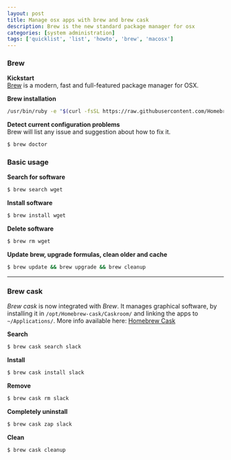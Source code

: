 ```yaml
---
layout: post
title: Manage osx apps with brew and brew cask
description: Brew is the new standard package manager for osx
categories: [system administration]
tags: ['quicklist', 'list', 'howto', 'brew', 'macosx']
---
```


### Brew

**Kickstart**  
[Brew](http://brew.sh/) is a modern, fast and full-featured package manager for OSX.

**Brew installation**

```bash
/usr/bin/ruby -e "$(curl -fsSL https://raw.githubusercontent.com/Homebrew/install/master/install)"
```

**Detect current configuration problems**  
Brew will list any issue and suggestion about how to fix it.

```bash
$ brew doctor
```

### Basic usage

**Search for software**

```bash
$ brew search wget
```


**Install software**

```bash
$ brew install wget
```


**Delete software**

```bash
$ brew rm wget
```


**Update brew, upgrade formulas, clean older and cache**

```bash
$ brew update && brew upgrade && brew cleanup
```

---------------


### Brew cask

_Brew cask_ is now integrated with _Brew_. It manages graphical software, by installing it in `/opt/Homebrew-cask/Caskroom/` and linking the apps to `~/Applications/`.
More info available here: [Homebrew Cask](https://github.com/caskroom/homebrew-cask)

**Search**  

```bash
$ brew cask search slack
```


**Install**

```bash
$ brew cask install slack
```

**Remove**

```bash
$ brew cask rm slack
```

**Completely uninstall**

```bash
$ brew cask zap slack
```


**Clean**

```bash
$ brew cask cleanup
```
